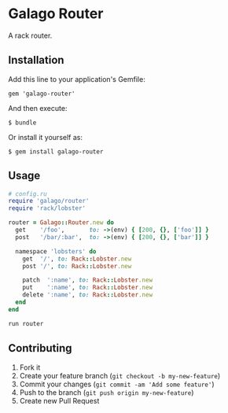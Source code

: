 # Galago Router

A rack router.

## Installation

Add this line to your application's Gemfile:

    gem 'galago-router'

And then execute:

    $ bundle

Or install it yourself as:

    $ gem install galago-router

## Usage

```ruby
# config.ru
require 'galago/router'
require 'rack/lobster'

router = Galago::Router.new do
  get    '/foo',       to: ->(env) { [200, {}, ['foo']] }
  post   '/bar/:bar',  to: ->(env) { [200, {}, ['bar']] }

  namespace 'lobsters' do
    get  '/', to: Rack::Lobster.new
    post '/', to: Rack::Lobster.new

    patch  ':name', to: Rack::Lobster.new
    put    ':name', to: Rack::Lobster.new
    delete ':name', to: Rack::Lobster.new
  end
end

run router
```

## Contributing

1. Fork it
2. Create your feature branch (`git checkout -b my-new-feature`)
3. Commit your changes (`git commit -am 'Add some feature'`)
4. Push to the branch (`git push origin my-new-feature`)
5. Create new Pull Request

